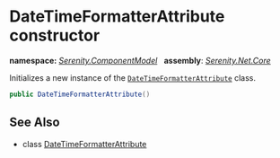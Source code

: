 # DateTimeFormatterAttribute constructor
**namespace:** *[Serenity.ComponentModel](../../README.md#serenity.componentmodel-namespace)*   **assembly**: *[Serenity.Net.Core](../../README.md)*

Initializes a new instance of the [`DateTimeFormatterAttribute`](../DateTimeFormatterAttribute.md) class.

```csharp
public DateTimeFormatterAttribute()
```

## See Also

* class [DateTimeFormatterAttribute](../DateTimeFormatterAttribute.md)